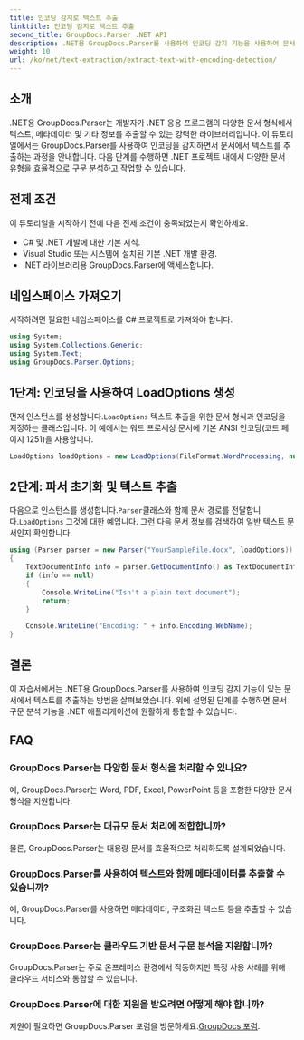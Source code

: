 ```yaml
---
title: 인코딩 감지로 텍스트 추출
linktitle: 인코딩 감지로 텍스트 추출
second_title: GroupDocs.Parser .NET API
description: .NET용 GroupDocs.Parser를 사용하여 인코딩 감지 기능을 사용하여 문서에서 텍스트를 추출합니다. .NET 애플리케이션의 다양한 형식을 효율적으로 구문 분석합니다.
weight: 10
url: /ko/net/text-extraction/extract-text-with-encoding-detection/
---
```

## 소개
.NET용 GroupDocs.Parser는 개발자가 .NET 응용 프로그램의 다양한 문서 형식에서 텍스트, 메타데이터 및 기타 정보를 추출할 수 있는 강력한 라이브러리입니다. 이 튜토리얼에서는 GroupDocs.Parser를 사용하여 인코딩을 감지하면서 문서에서 텍스트를 추출하는 과정을 안내합니다. 다음 단계를 수행하면 .NET 프로젝트 내에서 다양한 문서 유형을 효율적으로 구문 분석하고 작업할 수 있습니다.
## 전제 조건
이 튜토리얼을 시작하기 전에 다음 전제 조건이 충족되었는지 확인하세요.
- C# 및 .NET 개발에 대한 기본 지식.
- Visual Studio 또는 시스템에 설치된 기본 .NET 개발 환경.
- .NET 라이브러리용 GroupDocs.Parser에 액세스합니다.

## 네임스페이스 가져오기
시작하려면 필요한 네임스페이스를 C# 프로젝트로 가져와야 합니다.
```csharp
using System;
using System.Collections.Generic;
using System.Text;
using GroupDocs.Parser.Options;
```
## 1단계: 인코딩을 사용하여 LoadOptions 생성
 먼저 인스턴스를 생성합니다.`LoadOptions` 텍스트 추출을 위한 문서 형식과 인코딩을 지정하는 클래스입니다. 이 예에서는 워드 프로세싱 문서에 기본 ANSI 인코딩(코드 페이지 1251)을 사용합니다.
```csharp
LoadOptions loadOptions = new LoadOptions(FileFormat.WordProcessing, null, null, Encoding.GetEncoding(1251));
```
## 2단계: 파서 초기화 및 텍스트 추출
 다음으로 인스턴스를 생성합니다.`Parser`클래스와 함께 문서 경로를 전달합니다.`LoadOptions` 그것에 대한 예입니다. 그런 다음 문서 정보를 검색하여 일반 텍스트 문서인지 확인합니다.
```csharp
using (Parser parser = new Parser("YourSampleFile.docx", loadOptions))
{
    TextDocumentInfo info = parser.GetDocumentInfo() as TextDocumentInfo;
    if (info == null)
    {
        Console.WriteLine("Isn't a plain text document");
        return;
    }
    
    Console.WriteLine("Encoding: " + info.Encoding.WebName);
}
```

## 결론
이 자습서에서는 .NET용 GroupDocs.Parser를 사용하여 인코딩 감지 기능이 있는 문서에서 텍스트를 추출하는 방법을 살펴보았습니다. 위에 설명된 단계를 수행하면 문서 구문 분석 기능을 .NET 애플리케이션에 원활하게 통합할 수 있습니다.

## FAQ
### GroupDocs.Parser는 다양한 문서 형식을 처리할 수 있나요?
예, GroupDocs.Parser는 Word, PDF, Excel, PowerPoint 등을 포함한 다양한 문서 형식을 지원합니다.
### GroupDocs.Parser는 대규모 문서 처리에 적합합니까?
물론, GroupDocs.Parser는 대용량 문서를 효율적으로 처리하도록 설계되었습니다.
### GroupDocs.Parser를 사용하여 텍스트와 함께 메타데이터를 추출할 수 있습니까?
예, GroupDocs.Parser를 사용하면 메타데이터, 구조화된 텍스트 등을 추출할 수 있습니다.
### GroupDocs.Parser는 클라우드 기반 문서 구문 분석을 지원합니까?
GroupDocs.Parser는 주로 온프레미스 환경에서 작동하지만 특정 사용 사례를 위해 클라우드 서비스와 통합할 수 있습니다.
### GroupDocs.Parser에 대한 지원을 받으려면 어떻게 해야 합니까?
지원이 필요하면 GroupDocs.Parser 포럼을 방문하세요.[GroupDocs 포럼](https://forum.groupdocs.com/c/parser/17).